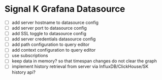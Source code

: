 # Signal K Grafana Datasource

- [ ] add server hostname to datasource config
- [ ] add server port to datasource config
- [ ] add SSL toggle to datasource config
- [ ] add server credentials datasource config
- [ ] add path configuration to query editor
- [ ] add context configuration to query editor
- [ ] use subscriptions
- [ ] keep data in memory? so that timespan changes do not clear the graph
- [ ] implement history retrieval from server via InfluxDB/ClickHouse/SK history api?

